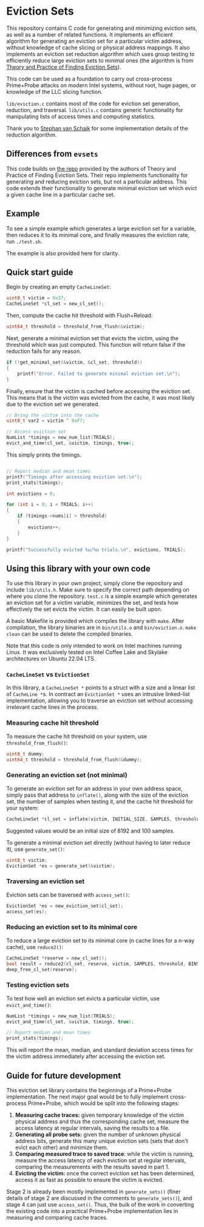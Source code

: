 # Eviction Sets

This repository contains C code for generating and minimizing eviction sets, as well as a number of related functions. It implements an efficient algorithm for generating an eviction set for a particular victim address, without knowledge of cache slicing or physical address mappings. It also implements an eviction set reduction algorithm which uses group testing to efficiently reduce large eviction sets to minimal ones  (the algorithm is from [Theory and Practice of Finding Eviction Sets](https://arxiv.org/pdf/1810.01497)).

This code can be used as a foundation to carry out cross-process Prime+Probe attacks on modern Intel systems, without root, huge pages, or knowledge of the LLC slicing function.

`lib/eviction.c` contains most of the code for eviction set generation, reduction, and traversal. `lib/utils.c` contains generic functionality for manipulating lists of access times and computing statistics.

Thank you to [Stephan van Schaik](https://codentium.com/about/) for some implementation details of the reduction algorithm.

## Differences from `evsets`

This code builds on [the repo](https://github.com/cgvwzq/evsets) provided by the authors of Theory and Practice of Finding Eviction Sets. Their repo implements functionality for generating and reducing eviction sets, but not a particular address. This code extends their functionality to generate minimal eviction set which evict a given cache line in a particular cache set.

## Example

To see a simple example which generates a large eviction set for a variable, then reduces it to its minimal core, and finally measures the eviction rate, run `./test.sh`.

The example is also provided here for clarity.

## Quick start guide

Begin by creating an empty `CacheLineSet`:
```C
uint8_t victim = 0x37;
CacheLineSet *cl_set = new_cl_set();
```
Then, compute the cache hit threshold with Flush+Reload:
```C
uint64_t threshold = threshold_from_flush(&victim);
```

Next, generate a minimal eviction set that evicts the victim, using the threshold which was just computed. This function will return false if the reduction fails for any reason.

```C
if (!get_minimal_set(&victim, &cl_set, threshold))
{
    printf("Error. Failed to generate minimal eviction set.\n");
}
```
Finally, ensure that the victim is cached before accessing the eviction set. This means that is the victim was evicted from the cache, it was most likely due to the eviction set we generated.
```C
// Bring the victim into the cache
uint8_t var2 = victim ^ 0xF7;

// Access eviction set
NumList *timings = new_num_list(TRIALS);
evict_and_time(cl_set, &victim, timings, true);
```

This simply prints the timings.

```C

// Report median and mean times
printf("Timings after accessing eviction set:\n");
print_stats(timings);

int evictions = 0;

for (int i = 0; i < TRIALS; i++)
{
    if (timings->nums[i] > threshold)
    {
        evictions++;
    }
}

printf("Successfully evicted %u/%u trials.\n", evictions, TRIALS);
```

## Using this library with your own code

To use this library in your own project, simply clone the repository and include `lib/utils.h`. Make sure to specify the correct path depending on where you clone the repository. `test.c` is a simple example which generates an eviction set for a victim variable, minimizes the set, and tests how effectively the set evicts the victim. It can easily be built upon.

A basic Makefile is provided which compiles the library with `make`. After compilation, the library binaries are in `bin/utils.o` and `bin/eviction.o`. `make clean` can be used to delete the compiled binaries.

Note that this code is only intended to work on Intel machines running Linux. It was exclusively tested on Intel Coffee Lake and Skylake architectures on Ubuntu 22.04 LTS.

### `CacheLineSet` vs `EvictionSet`

In this library, a `CacheLineSet *` points to a struct with a size and a linear list of `CacheLine *`s. In contract an `EvictionSet *` uses an intrusive linked-list implementation, allowing you to traverse an eviction set without accessing irrelevant cache lines in the process.

### Measuring cache hit threshold

To measure the cache hit threshold on your system, use `threshold_from_flush()`:

```C
uint8_t dummy;
uint64_t threshold = threshold_from_flush(&dummy);
```

### Generating an eviction set (not minimal)

To generate an eviction set for an address in your own address space, simply pass that address to `inflate()`, along with the size of the eviction set, the number of samples when testing it, and the cache hit threshold for your system:

```C
CacheLineSet *cl_set = inflate(victim, INITIAL_SIZE, SAMPLES, threshold);
```

Suggested values would be an initial size of 8192 and 100 samples.

To generate a minimal eviction set directly (without having to later reduce it), use `generate_set()`:

```C
uint8_t victim;
EvictionSet *es = generate_set(&victim);
```

### Traversing an eviction set

Eviction sets can be traversed with `access_set()`:

```C
EvictionSet *es = new_eviction_set(cl_set);
access_set(es);
```


### Reducing an eviction set to its minimal core

To reduce a large eviction set to its minimal core (n cache lines for a n-way cache), use `reduce2()`:

```C
CacheLineSet *reserve = new_cl_set();
bool result = reduce2(cl_set, reserve, victim, SAMPLES, threshold, BINS);
deep_free_cl_set(reserve);
```

### Testing eviction sets

To test how well an eviction set evicts a particular victim, use `evict_and_time()`:

```C
NumList *timings = new_num_list(TRIALS);
evict_and_time(cl_set, &victim, timings, true);

// Report median and mean times
print_stats(timings);
```

This will report the mean, median, and standard deviation access times for the victim address immediately after accessing the eviction set.

## Guide for future development

This eviction set library contains the beginnings of a Prime+Probe implementation. The next major goal would be to fully implement cross-process Prime+Probe, which would be split into the following stages:

1. **Measuring cache traces:** given temporary knowledge of the victim physical address and thus the corresponding cache set, measure the access latency at regular intervals, saving the results to a file.
2. **Generating all probe sets:** given the number of unknown physical address bits, generate this many unique eviction sets (sets that don't evict each other) and minimize them.
3. **Comparing measured trace to saved trace**: while the victim is running, measure the access latency of each eviction set at regular intervals, comparing the measurements with the results saved in part 1.
4. **Evicting the victim:** once the correct eviction set has been determined, access it as fast as possible to ensure the victim is evicted.

Stage 2 is already been mostly implemented in `generate_sets()` (finer details of stage 2 are discussed in the comments to `generate_sets()`), and stage 4 can just use `access_set()`. Thus, the bulk of the work in converting the existing code into a practical Prime+Probe implementation lies in measuring and comparing cache traces.

